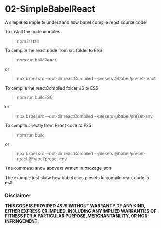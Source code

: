 # 02-SimpleBabelReact
A simple example to understand how babel compile react source code

To install the node modules
> npm install

To compile the react code from src folder to ES6
> npm run buildReact

or

> npx babel src --out-dir reactCompiled --presets @babel/preset-react

To compile the reactCompiled folder JS to ES5
> npm run buildES6

or

> npx babel src --out-dir reactCompiled --presets @babel/preset-env

To compile directly from React code to ES5
> npm run build

or

> npx babel src --out-dir reactCompiled --presets @babel/preset-react,@babel/preset-env

The command show above is written in package.json

The example just show how babel uses presets to compile react code to es5

### Disclaimer
**THIS CODE IS PROVIDED *AS IS* WITHOUT WARRANTY OF ANY KIND, EITHER EXPRESS OR IMPLIED, INCLUDING ANY IMPLIED WARRANTIES OF FITNESS FOR A PARTICULAR PURPOSE, MERCHANTABILITY, OR NON-INFRINGEMENT.**
